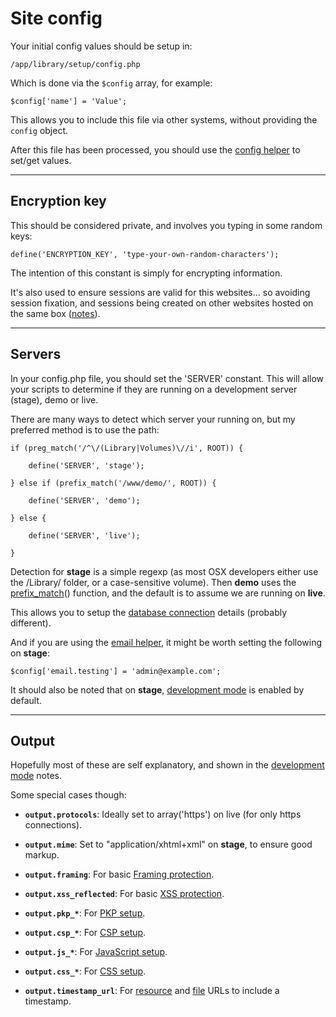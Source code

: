 
# Site config

Your initial config values should be setup in:

	/app/library/setup/config.php

Which is done via the `$config` array, for example:

	$config['name'] = 'Value';

This allows you to include this file via other systems, without providing the `config` object.

After this file has been processed, you should use the [config helper](../../doc/helpers/config.md) to set/get values.

---

## Encryption key

This should be considered private, and involves you typing in some random keys:

	define('ENCRYPTION_KEY', 'type-your-own-random-characters');

The intention of this constant is simply for encrypting information.

It's also used to ensure sessions are valid for this websites... so avoiding session fixation, and sessions being created on other websites hosted on the same box ([notes](https://www.sitepoint.com/notes-on-php-session-security/)).

---

## Servers

In your config.php file, you should set the 'SERVER' constant. This will allow your scripts to determine if they are running on a development server (stage), demo or live.

There are many ways to detect which server your running on, but my preferred method is to use the path:

	if (preg_match('/^\/(Library|Volumes)\//i', ROOT)) {

		define('SERVER', 'stage');

	} else if (prefix_match('/www/demo/', ROOT)) {

		define('SERVER', 'demo');

	} else {

		define('SERVER', 'live');

	}

Detection for **stage** is a simple regexp (as most OSX developers either use the /Library/ folder, or a case-sensitive volume). Then **demo** uses the [prefix_match](../../doc/system/functions.md)() function, and the default is to assume we are running on **live**.

This allows you to setup the [database connection](../../doc/system/database.md) details (probably different).

And if you are using the [email helper](../../doc/helpers/email.md), it might be worth setting the following on **stage**:

	$config['email.testing'] = 'admin@example.com';

It should also be noted that on **stage**, [development mode](../../doc/setup/debug.md) is enabled by default.

---

## Output

Hopefully most of these are self explanatory, and shown in the [development mode](../../doc/setup/debug.md) notes.

Some special cases though:

- **`output.protocols`**: Ideally set to array('https') on live (for only https connections).

- **`output.mime`**: Set to "application/xhtml+xml" on **stage**, to ensure good markup.

- **`output.framing`**: For basic [Framing protection](../../doc/security/framing.md).

- **`output.xss_reflected`**: For basic [XSS protection](../../doc/security/xss.md).

- **`output.pkp_*`**: For [PKP setup](../../doc/security/pkp.md).

- **`output.csp_*`**: For [CSP setup](../../doc/security/csp.md).

- **`output.js_*`**: For [JavaScript setup](../../doc/setup/resources.md).

- **`output.css_*`**: For [CSS setup](../../doc/setup/resources.md).

- **`output.timestamp_url`**: For [resource](../../doc/setup/resources.md) and [file](../../doc/helpers/file.md) URLs to include a timestamp.
